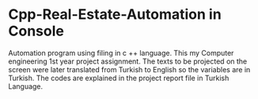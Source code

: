 # Cpp-Real-Estate-Automation in Console
Automation program using filing in c ++ language.
This my Computer engineering 1st year project assignment.
The texts to be projected on the screen were later translated from Turkish to English so the variables are in Turkish.
The codes are explained in the project report file in Turkish Language.
